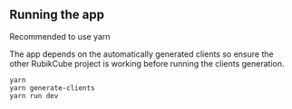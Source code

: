 ## Running the app

Recommended to use yarn

The app depends on the automatically generated clients so ensure the other RubikCube project is working before running the clients generation.

```
yarn
yarn generate-clients
yarn run dev
```